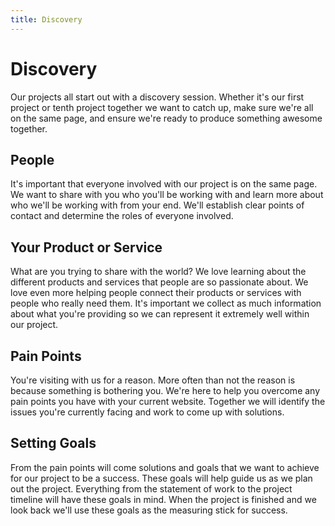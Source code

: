 ```yaml
---
title: Discovery
---
```


# Discovery

Our projects all start out with a discovery session. Whether it's our first project or tenth project together we want to catch up, make sure we're all on the same page, and ensure we're ready to produce something awesome together.

## People

It's important that everyone involved with our project is on the same page. We want to share with you who you'll be working with and learn more about who we'll be working with from your end. We'll establish clear points of contact and determine the roles of everyone involved.

## Your Product or Service

What are you trying to share with the world? We love learning about the different products and services that people are so passionate about. We love even more helping people connect their products or services with people who really need them. It's important we collect as much information about what you're providing so we can represent it extremely well within our project.

## Pain Points

You're visiting with us for a reason. More often than not the reason is because something is bothering you. We're here to help you overcome any pain points you have with your current website. Together we will identify the issues you're currently facing and work to come up with solutions.

## Setting Goals

From the pain points will come solutions and goals that we want to achieve for our project to be a success. These goals will help guide us as we plan out the project. Everything from the statement of work to the project timeline will have these goals in mind. When the project is finished and we look back we'll use these goals as the measuring stick for success.